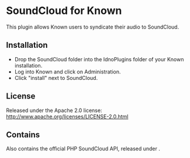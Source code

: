 SoundCloud for Known
====================

This plugin allows Known users to syndicate their audio to SoundCloud.

Installation
------------

* Drop the SoundCloud folder into the IdnoPlugins folder of your Known installation.
* Log into Known and click on Administration.
* Click "install" next to SoundCloud.

License
-------

Released under the Apache 2.0 license: http://www.apache.org/licenses/LICENSE-2.0.html

Contains
--------

Also contains the official PHP SoundCloud API, released under .
